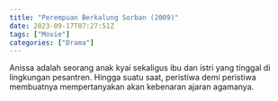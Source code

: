 ```yaml
---
title: "Perempuan Berkalung Sorban (2009)"
date: 2023-09-17T07:27:51Z
tags: ["Movie"]
categories: ["Drama"]
---
```


Anissa adalah seorang anak kyai sekaligus ibu dan istri yang tinggal di lingkungan pesantren. Hingga suatu saat, peristiwa demi peristiwa membuatnya mempertanyakan akan kebenaran ajaran agamanya.

  <mux-player stream-type="on-demand"
  src="https://kp3d-my.sharepoint.com/personal/ryoo_kp3d_onmicrosoft_com/_layouts/15/download.aspx?share=EYWcsavtXhpGr3BhNLFzgRcBLVJngNfVba77NftTHuJrag" metadata-video-title="Perempuan Berkalung Sorban (2009)" prefer-playback="mse" controls>
  </mux-player>
  
  
  <script src="https://cdn.jsdelivr.net/npm/@mux/mux-player"></script>
  
   <script id="cgTIq91SWR5XEycqmJK62B011klv8CKvrVxUaEt3w3d4" type="application/ld+json">
 {
  "@context": "https://schema.org/",
  "@type": "VideoObject",
  "name": "Perempuan Berkalung Sorban",
  "contentUrl": "https://stream.mux.com/cgTIq91SWR5XEycqmJK62B011klv8CKvrVxUaEt3w3d4.m3u8",
  "thumbnailUrl": "https://www.themoviedb.org/t/p/original/tg583X8VYwJa30eJHGgqwKwRuvl.jpg?width=314&fit_mode=preserve&time=25",
  "uploadDate": "2023-09-17T07:27:51Z",
}

</script>